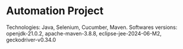 Automation Project
========================================
Technologies: Java, Selenium, Cucumber, Maven.
Softwares versions: openjdk-21.0.2, apache-maven-3.8.8, eclipse-jee-2024-06-M2, geckodriver-v0.34.0
